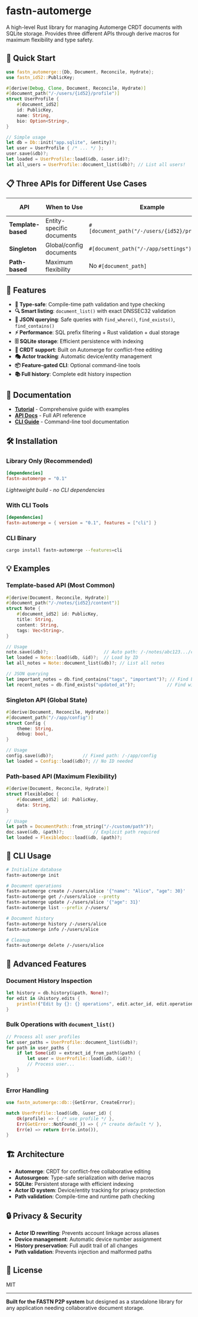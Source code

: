 # fastn-automerge

A high-level Rust library for managing Automerge CRDT documents with SQLite storage. 
Provides three different APIs through derive macros for maximum flexibility and type safety.

## 🚀 Quick Start

```rust
use fastn_automerge::{Db, Document, Reconcile, Hydrate};
use fastn_id52::PublicKey;

#[derive(Debug, Clone, Document, Reconcile, Hydrate)]
#[document_path("/-/users/{id52}/profile")]
struct UserProfile {
    #[document_id52]
    id: PublicKey,
    name: String,
    bio: Option<String>,
}

// Simple usage
let db = Db::init("app.sqlite", &entity)?;
let user = UserProfile { /* ... */ };
user.save(&db)?;
let loaded = UserProfile::load(&db, &user.id)?;
let all_users = UserProfile::document_list(&db)?; // List all users!
```

## 📋 Three APIs for Different Use Cases

| API | When to Use | Example | Generated Functions |
|-----|-------------|---------|-------------------|
| **Template-based** | Entity-specific documents | `#[document_path("/-/users/{id52}/profile")]` | `save(db)`, `load(db, &id)`, `document_list(db)` |
| **Singleton** | Global/config documents | `#[document_path("/-/app/settings")]` | `save(db)`, `load(db)` |
| **Path-based** | Maximum flexibility | No `#[document_path]` | `save(db, &path)`, `load(db, &path)` |

## 🎯 Features

- **🦀 Type-safe**: Compile-time path validation and type checking
- **🔍 Smart listing**: `document_list()` with exact DNSSEC32 validation
- **🔎 JSON querying**: Safe queries with `find_where()`, `find_exists()`, `find_contains()`  
- **⚡ Performance**: SQL prefix filtering + Rust validation + dual storage
- **🗄️ SQLite storage**: Efficient persistence with indexing
- **🔄 CRDT support**: Built on Automerge for conflict-free editing
- **🎭 Actor tracking**: Automatic device/entity management
- **📦 Feature-gated CLI**: Optional command-line tools
- **📚 Full history**: Complete edit history inspection

## 📖 Documentation

- **[Tutorial](TUTORIAL.md)** - Comprehensive guide with examples
- **[API Docs](https://docs.rs/fastn-automerge)** - Full API reference  
- **[CLI Guide](#cli-usage)** - Command-line tool documentation

## 🛠️ Installation

### Library Only (Recommended)
```toml
[dependencies]
fastn-automerge = "0.1"
```
*Lightweight build - no CLI dependencies*

### With CLI Tools
```toml
[dependencies]
fastn-automerge = { version = "0.1", features = ["cli"] }
```

### CLI Binary
```bash
cargo install fastn-automerge --features=cli
```

## 💡 Examples

### Template-based API (Most Common)

```rust
#[derive(Document, Reconcile, Hydrate)]
#[document_path("/-/notes/{id52}/content")]
struct Note {
    #[document_id52] id: PublicKey,
    title: String,
    content: String,
    tags: Vec<String>,
}

// Usage
note.save(&db)?;                     // Auto path: /-/notes/abc123.../content
let loaded = Note::load(&db, &id)?;  // Load by ID
let all_notes = Note::document_list(&db)?; // List all notes

// JSON querying
let important_notes = db.find_contains("tags", "important")?; // Find by tag
let recent_notes = db.find_exists("updated_at")?;            // Find with timestamps
```

### Singleton API (Global State)

```rust  
#[derive(Document, Reconcile, Hydrate)]
#[document_path("/-/app/config")]
struct Config {
    theme: String,
    debug: bool,
}

// Usage
config.save(&db)?;           // Fixed path: /-/app/config
let loaded = Config::load(&db)?; // No ID needed
```

### Path-based API (Maximum Flexibility)

```rust
#[derive(Document, Reconcile, Hydrate)]
struct FlexibleDoc {
    #[document_id52] id: PublicKey,
    data: String,
}

// Usage  
let path = DocumentPath::from_string("/-/custom/path")?;
doc.save(&db, &path)?;           // Explicit path required
let loaded = FlexibleDoc::load(&db, &path)?;
```

## 🎯 CLI Usage

```bash
# Initialize database
fastn-automerge init

# Document operations
fastn-automerge create /-/users/alice '{"name": "Alice", "age": 30}'
fastn-automerge get /-/users/alice --pretty
fastn-automerge update /-/users/alice '{"age": 31}'
fastn-automerge list --prefix /-/users/

# Document history
fastn-automerge history /-/users/alice
fastn-automerge info /-/users/alice

# Cleanup
fastn-automerge delete /-/users/alice
```

## 🔧 Advanced Features

### Document History Inspection

```rust
let history = db.history(&path, None)?;
for edit in &history.edits {
    println!("Edit by {}: {} operations", edit.actor_id, edit.operations.len());
}
```

### Bulk Operations with `document_list()`

```rust
// Process all user profiles
let user_paths = UserProfile::document_list(&db)?;
for path in user_paths {
    if let Some(id) = extract_id_from_path(&path) {
        let user = UserProfile::load(&db, &id)?;
        // Process user...
    }
}
```

### Error Handling

```rust
use fastn_automerge::db::{GetError, CreateError};

match UserProfile::load(&db, &user_id) {
    Ok(profile) => { /* use profile */ },
    Err(GetError::NotFound(_)) => { /* create default */ },
    Err(e) => return Err(e.into()),
}
```

## 🏗️ Architecture

- **Automerge**: CRDT for conflict-free collaborative editing
- **Autosurgeon**: Type-safe serialization with derive macros  
- **SQLite**: Persistent storage with efficient indexing
- **Actor ID system**: Device/entity tracking for privacy protection
- **Path validation**: Compile-time and runtime path checking

## 🔒 Privacy & Security

- **Actor ID rewriting**: Prevents account linkage across aliases
- **Device management**: Automatic device number assignment
- **History preservation**: Full audit trail of all changes
- **Path validation**: Prevents injection and malformed paths

## 📄 License

MIT

---

**Built for the FASTN P2P system** but designed as a standalone library for any application needing collaborative document storage.